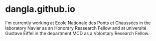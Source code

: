 # dangla.github.io

I'm currently working at Ecole Nationale des Ponts et Chaussées in the laboratory Navier as an Honorary Reasearch Fellow and at université Gustave Eiffel in the department MCD as a Volontary Research Fellow.

